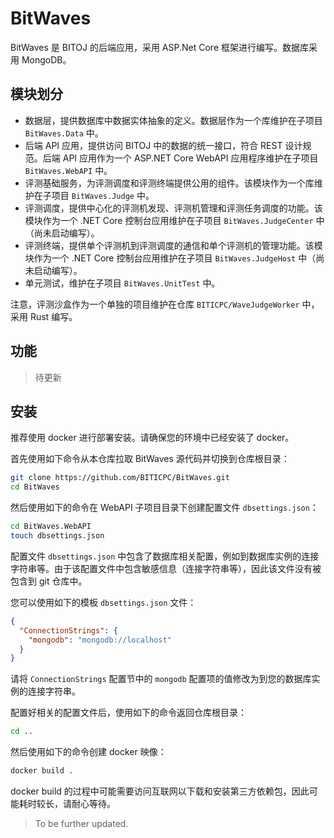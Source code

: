 # BitWaves
BitWaves 是 BITOJ 的后端应用，采用 ASP.Net Core 框架进行编写。数据库采用 MongoDB。

## 模块划分

* 数据层，提供数据库中数据实体抽象的定义。数据层作为一个库维护在子项目 `BitWaves.Data` 中。
* 后端 API 应用，提供访问 BITOJ 中的数据的统一接口，符合 REST 设计规范。后端 API 应用作为一个 ASP.NET Core WebAPI 应用程序维护在子项目 `BitWaves.WebAPI` 中。
* 评测基础服务，为评测调度和评测终端提供公用的组件。该模块作为一个库维护在子项目 `BitWaves.Judge` 中。
* 评测调度，提供中心化的评测机发现、评测机管理和评测任务调度的功能。该模块作为一个 .NET Core 控制台应用维护在子项目 `BitWaves.JudgeCenter` 中（尚未启动编写）。
* 评测终端，提供单个评测机到评测调度的通信和单个评测机的管理功能。该模块作为一个 .NET Core 控制台应用维护在子项目 `BitWaves.JudgeHost` 中（尚未启动编写）。
* 单元测试，维护在子项目 `BitWaves.UnitTest` 中。

注意，评测沙盒作为一个单独的项目维护在仓库 `BITICPC/WaveJudgeWorker` 中，采用 Rust 编写。

## 功能

> 待更新

## 安装

推荐使用 docker 进行部署安装。请确保您的环境中已经安装了 docker。

首先使用如下命令从本仓库拉取 BitWaves 源代码并切换到仓库根目录：

```bash
git clone https://github.com/BITICPC/BitWaves.git
cd BitWaves
```

然后使用如下的命令在 WebAPI 子项目目录下创建配置文件 `dbsettings.json`：

```bash
cd BitWaves.WebAPI
touch dbsettings.json
```

配置文件 `dbsettings.json` 中包含了数据库相关配置，例如到数据库实例的连接字符串等。由于该配置文件中包含敏感信息（连接字符串等），因此该文件没有被包含到 git 仓库中。

您可以使用如下的模板 `dbsettings.json` 文件：

```json
{
  "ConnectionStrings": {
    "mongodb": "mongodb://localhost"
  }
}
```

请将 `ConnectionStrings` 配置节中的 `mongodb` 配置项的值修改为到您的数据库实例的连接字符串。

配置好相关的配置文件后，使用如下的命令返回仓库根目录：

```bash
cd ..
```

然后使用如下的命令创建 docker 映像：

```bash
docker build .
```

docker build 的过程中可能需要访问互联网以下载和安装第三方依赖包，因此可能耗时较长，请耐心等待。

> To be further updated.
